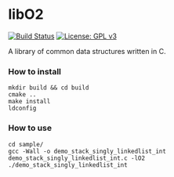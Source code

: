 # libO2

[![Build Status](https://travis-ci.org/greyshell/libO2.svg?branch=main)](https://travis-ci.org/greyshell/libO2)
[![License: GPL v3](https://img.shields.io/badge/License-GPLv3-blue.svg)](https://www.gnu.org/licenses/gpl-3.0)

A library of common data structures written in C.

### How to install
```
mkdir build && cd build
cmake ..
make install
ldconfig
```

### How to use
```
cd sample/
gcc -Wall -o demo_stack_singly_linkedlist_int demo_stack_singly_linkedlist_int.c -lO2
./demo_stack_singly_linkedlist_int
```